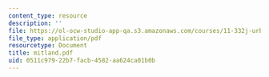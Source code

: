 ```yaml
---
content_type: resource
description: ''
file: https://ol-ocw-studio-app-qa.s3.amazonaws.com/courses/11-332j-urban-design-fall-2003/0511c97922b7facb4582aa624ca01b0b_mitland.pdf
file_type: application/pdf
resourcetype: Document
title: mitland.pdf
uid: 0511c979-22b7-facb-4582-aa624ca01b0b
---
```


